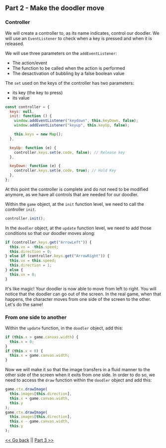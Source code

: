 ## Part 2 - Make the doodler move

### Controller

We will create a controller to, as its name indicates, control our doodler. We will use an `EventListener` to check when a key is pressed and when it is released.

We will use three parameters on the ```addEventListener```:
* The action/event
* The function to be called when the action is performed
* The desactivation of bubbling by a false boolean value

The `set` used on the keys of the controller has two parameters:
* its key (the key to press)
* its value

```javascript
const controller = {
  keys: null,
  init: function () {
    window.addEventListener("keydown", this.keyDown, false);
    window.addEventListener("keyup", this.keyUp, false);

    this.keys = new Map();
  },

  keyUp: function (e) {
    controller.keys.set(e.code, false); // Release key
  },

  keyDown: function (e) {
    controller.keys.set(e.code, true); // Hold Key
  },
};
```

At this point the controller is complete and do not need to be modified anymore, as we have all controls that are needed for our doodler.

Within the `game` object, at the `init` function level, we need to call the controller `init`.

```javascript
controller.init();
```

In the `doodler` object, at the `update` function level, we need to add those conditions so that our doodler moves along:

```javascript
if (controller.keys.get("ArrowLeft")) {
  this.vx = -this.speed;
  this.direction = 0;
} else if (controller.keys.get("ArrowRight")) {
  this.vx = this.speed;
  this.direction = 1;
} else {
  this.vx = 0;
}
```

It's like magic! Your doodler is now able to move from left to right. You will notice that the doodler can go out of the screen. In the real game, when that happens, the character moves from one side of the screen to the other. Let's do the same!

### From one side to another

Within the `update` function, in the `doodler` object, add this:

```javascript
if (this.x > game.canvas.width) {
  this.x = 0;
}
if (this.x < 0) {
  this.x = game.canvas.width;
}
```

Now we will make it so that the image transfers in a fluid manner to the other side of the screen when it exits from one side. In order to do so, we need to access the `draw` function within the `doodler` object and add this:

```javascript
game.ctx.drawImage(
  this.images[this.direction],
  this.x + game.canvas.width,
  this.y
);
game.ctx.drawImage(
  this.images[this.direction],
  this.x - game.canvas.width,
  this.y
);
```

[<< Go back](./part_1.md) || [Part 3 >>](./part_3.md)
